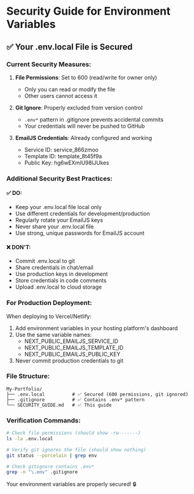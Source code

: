 # Security Guide for Environment Variables

## ✅ Your .env.local File is Secured

### Current Security Measures:

1. **File Permissions**: Set to 600 (read/write for owner only)
   - Only you can read or modify the file
   - Other users cannot access it

2. **Git Ignore**: Properly excluded from version control
   - `.env*` pattern in .gitignore prevents accidental commits
   - Your credentials will never be pushed to GitHub

3. **EmailJS Credentials**: Already configured and working
   - Service ID: service_866zmoo
   - Template ID: template_8t45f9a
   - Public Key: hg6wEXmIU98lJUkes

### Additional Security Best Practices:

#### ✅ DO:
- Keep your .env.local file local only
- Use different credentials for development/production
- Regularly rotate your EmailJS keys
- Never share your .env.local file
- Use strong, unique passwords for EmailJS account

#### ❌ DON'T:
- Commit .env.local to git
- Share credentials in chat/email
- Use production keys in development
- Store credentials in code comments
- Upload .env.local to cloud storage

### For Production Deployment:

When deploying to Vercel/Netlify:
1. Add environment variables in your hosting platform's dashboard
2. Use the same variable names:
   - NEXT_PUBLIC_EMAILJS_SERVICE_ID
   - NEXT_PUBLIC_EMAILJS_TEMPLATE_ID
   - NEXT_PUBLIC_EMAILJS_PUBLIC_KEY
3. Never commit production credentials to git

### File Structure:
```
My-Portfolio/
├── .env.local          # ✅ Secured (600 permissions, git ignored)
├── .gitignore          # ✅ Contains .env* pattern
└── SECURITY_GUIDE.md   # ✅ This guide
```

### Verification Commands:
```bash
# Check file permissions (should show -rw-------)
ls -la .env.local

# Verify git ignores the file (should show nothing)
git status --porcelain | grep env

# Check gitignore contains .env*
grep -n "\.env" .gitignore
```

Your environment variables are properly secured! 🔒
